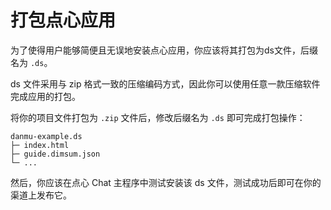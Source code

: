 # 打包点心应用

为了使得用户能够简便且无误地安装点心应用，你应该将其打包为ds文件，后缀名为 `.ds`。

ds 文件采用与 zip 格式一致的压缩编码方式，因此你可以使用任意一款压缩软件完成应用的打包。

将你的项目文件打包为 `.zip` 文件后，修改后缀名为 `.ds` 即可完成打包操作：

```
danmu-example.ds
├─ index.html
├─ guide.dimsum.json
└─ ...
```

然后，你应该在点心 Chat 主程序中测试安装该 ds 文件，测试成功后即可在你的渠道上发布它。
